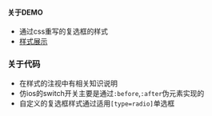 #### 关于DEMO
- 通过css重写的复选框的样式
- [样式展示](http://himmas.github.io/Himmas_demo/selectBox/index.html)

### 关于代码
- 在样式的注视中有相关知识说明
- 仿ios的switch开关主要是通过`:before`,`:after`伪元素实现的
- 自定义的复选框样式通过适用`[type=radio]`单选框
